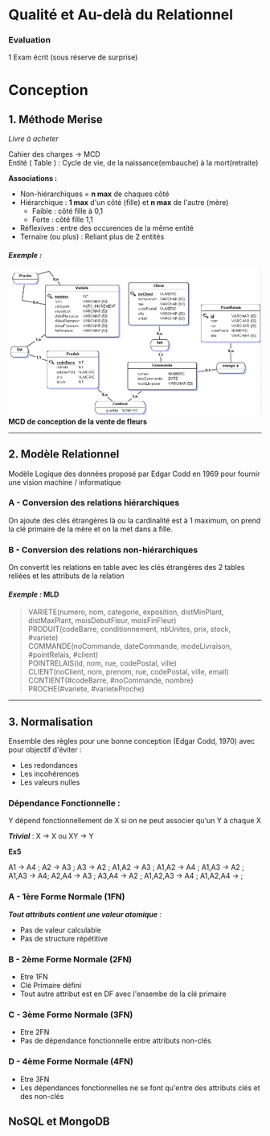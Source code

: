 # Qualité et Au-delà du Relationnel

### Evaluation 

1 Exam écrit (sous réserve de surprise)

# Conception

## **1. Méthode Merise**
*Livre à acheter*

Cahier des charges -> MCD  
Entité ( Table ) : Cycle de vie, de la naissance(embauche) à la mort(retraite)

**Associations :** 
- Non-hiérarchiques = **n max** de chaques côté 
- Hiérarchique : **1 max** d'un côté (fille) et **n max** de l'autre (mère)
    - Faible : côté fille à 0,1
    - Forte : côté fille 1,1
- Réflexives : entre des occurences de la même entité
- Ternaire (ou plus) : Reliant plus de 2 entités

#### *Exemple :*

![ MCD des fleurs ](img/Ex1.PNG )**MCD de conception de la vente de fleurs**

---

## **2. Modèle Relationnel** 

Modèle Logique des données proposé par Edgar Codd en 1969 pour fournir une vision machine / informatique

### **A - Conversion des relations hiérarchiques**
On ajoute des clés étrangères là ou la cardinalité est à 1 maximum, on prend la clé primaire de la mère et on la met dans a fille.

### **B - Conversion des relations non-hiérarchiques**
On convertit les relations en table avec les clés étrangères des 2 tables reliées et les attributs de la relation

#### *Exemple :* MLD
>VARIETE(numero, nom, categorie, exposition, distMinPlant, distMaxPlant, moisDebutFleur, moisFinFleur)  
PRODUIT(codeBarre, conditionnement, nbUnites, prix, stock, #variete)  
COMMANDE(noCommande, dateCommande, modeLivraison, #pointRelais, #client)  
POINTRELAIS(id, nom, rue, codePostal, ville)  
CLIENT(noClient, nom, prenom, rue, codePostal, ville, email)  
CONTIENT(#codeBarre, #noCommande, nombre)  
PROCHE(#variete, #varieteProche)  

---

## **3. Normalisation**
Ensemble des règles pour une bonne conception (Edgar Codd, 1970) avec pour objectif d'éviter :
- Les redondances
- Les incohérences
- Les valeurs nulles

### Dépendance Fonctionnelle : 
Y dépend fonctionnellement de X si on ne peut associer qu'un Y à chaque X

***Trivial*** : X -> X ou XY -> Y 

**Ex5** 

A1 -> A4 ; A2 -> A3 ; A3 -> A2 ; A1,A2 -> A3 ; A1,A2 -> A4 ; A1,A3 -> A2 ; A1,A3 -> A4; A2,A4 -> A3 ; A3,A4 -> A2 ; A1,A2,A3 -> A4 ; A1,A2,A4 ->  ; 

### **A - 1ère Forme Normale (1FN)** 
***Tout attributs contient une valeur atomique*** : 
- Pas de valeur calculable
- Pas de structure répétitive

### **B - 2ème Forme Normale (2FN)**
- Etre 1FN
- Clé Primaire défini
- Tout autre attribut est en DF avec l'ensembe de la clé primaire

### **C - 3ème Forme Normale (3FN)**
- Etre 2FN
- Pas de dépendance fonctionnelle entre attributs non-clés
### **D - 4ème Forme Normale (4FN)**
- Etre 3FN
- Les dépendances fonctionnelles ne se font qu'entre des attributs clés et des non-clés

## NoSQL et MongoDB
